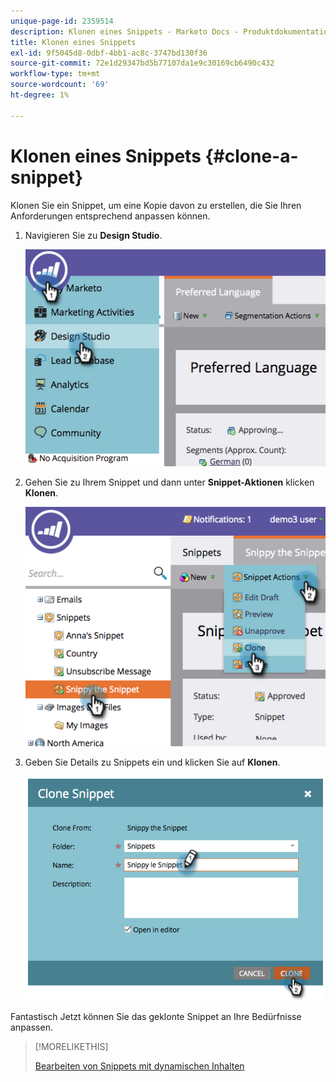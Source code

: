 ```yaml
---
unique-page-id: 2359514
description: Klonen eines Snippets - Marketo Docs - Produktdokumentation
title: Klonen eines Snippets
exl-id: 9f5045d8-0dbf-4bb1-ac8c-3747bd130f36
source-git-commit: 72e1d29347bd5b77107da1e9c30169cb6490c432
workflow-type: tm+mt
source-wordcount: '69'
ht-degree: 1%

---
```


# Klonen eines Snippets {#clone-a-snippet}

Klonen Sie ein Snippet, um eine Kopie davon zu erstellen, die Sie Ihren Anforderungen entsprechend anpassen können.

1. Navigieren Sie zu **Design Studio**.

   ![](assets/image2014-9-16-10-3a32-3a36.png)

1. Gehen Sie zu Ihrem Snippet und dann unter **Snippet-Aktionen** klicken **Klonen**.

   ![](assets/image2014-9-16-10-3a32-3a44.png)

1. Geben Sie Details zu Snippets ein und klicken Sie auf **Klonen**.

   ![](assets/image2014-9-16-10-3a32-3a53.png)

Fantastisch Jetzt können Sie das geklonte Snippet an Ihre Bedürfnisse anpassen.

>[!MORELIKETHIS]
>
>[Bearbeiten von Snippets mit dynamischen Inhalten](/help/marketo/product-docs/personalization/segmentation-and-snippets/snippets/edit-snippets-with-dynamic-content.md)
